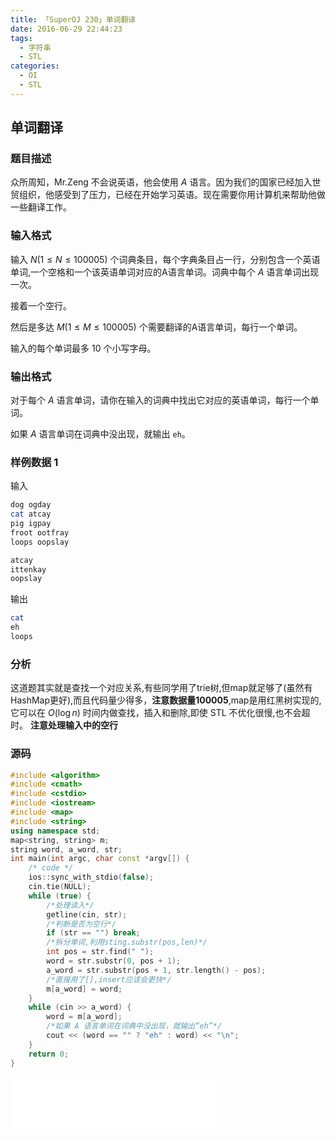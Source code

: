 ```yaml
---
title: 「SuperOJ 230」单词翻译
date: 2016-06-29 22:44:23
tags:
  - 字符串
  - STL
categories: 
  - OI
  - STL
---
```

## 单词翻译
### 题目描述
众所周知，Mr.Zeng 不会说英语，他会使用 $A$ 语言。因为我们的国家已经加入世贸组织，他感受到了压力，已经在开始学习英语。现在需要你用计算机来帮助他做一些翻译工作。
### 输入格式
输入 $N(1 \leq N \leq 100005)$ 个词典条目，每个字典条目占一行，分别包含一个英语单词,一个空格和一个该英语单词对应的A语言单词。词典中每个 $A$ 语言单词出现一次。

接着一个空行。

然后是多达 $M(1 \leq M \leq 100005)$ 个需要翻译的A语言单词，每行一个单词。

输入的每个单词最多 $10$ 个小写字母。 
<!-- more -->
### 输出格式
对于每个 $A$ 语言单词，请你在输入的词典中找出它对应的英语单词，每行一个单词。

如果 $A$ 语言单词在词典中没出现，就输出 `eh`。
### 样例数据 1
输入
``` bash
dog ogday
cat atcay
pig igpay
froot ootfray
loops oopslay

atcay
ittenkay
oopslay
```
输出
``` bash
cat
eh
loops
```
### 分析
这道题其实就是查找一个对应关系,有些同学用了trie树,但map就足够了(虽然有HashMap更好),而且代码量少得多，**注意数据量100005**,map是用红黑树实现的,它可以在 $O(\log n)$ 时间内做查找，插入和删除,即使 STL 不优化很慢,也不会超时。
**注意处理输入中的空行**
### 源码
``` cpp
#include <algorithm>
#include <cmath>
#include <cstdio>
#include <iostream>
#include <map>
#include <string>
using namespace std;
map<string, string> m;
string word, a_word, str;
int main(int argc, char const *argv[]) {
    /* code */
    ios::sync_with_stdio(false);
    cin.tie(NULL);
    while (true) {
        /*处理读入*/
        getline(cin, str);
        /*判断是否为空行*/
        if (str == "") break;
        /*拆分单词,利用sting.substr(pos,len)*/
        int pos = str.find(" ");
        word = str.substr(0, pos + 1);
        a_word = str.substr(pos + 1, str.length() - pos);
        /*直接用了[],insert应该会更快*/
        m[a_word] = word;
    }
    while (cin >> a_word) {
        word = m[a_word];
        /*如果 A 语言单词在词典中没出现，就输出“eh”*/
        cout << (word == "" ? "eh" : word) << "\n";
    }
    return 0;
}
```
<iframe frameborder="no" border="0" marginwidth="0" marginheight="0" width=330 height=86 src="//music.163.com/outchain/player?type=2&id=103035&auto=1&height=66"></iframe>